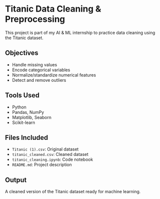 # Titanic Data Cleaning & Preprocessing

This project is part of my AI & ML internship to practice data cleaning using the Titanic dataset.

## Objectives
- Handle missing values
- Encode categorical variables
- Normalize/standardize numerical features
- Detect and remove outliers

## Tools Used
- Python
- Pandas, NumPy
- Matplotlib, Seaborn
- Scikit-learn

## Files Included
- `Titanic (1).csv`: Original dataset
- `titanic_cleaned.csv`: Cleaned dataset
- `titanic_cleaning.ipynb`: Code notebook
- `README.md`: Project description

## Output
A cleaned version of the Titanic dataset ready for machine learning.